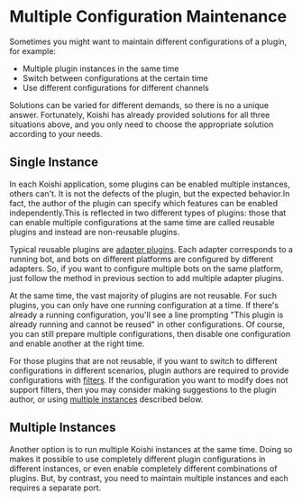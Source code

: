 # Multiple Configuration Maintenance

Sometimes you might want to maintain different configurations of a plugin, for example:

- Multiple plugin instances in the same time
- Switch between configurations at the certain time
- Use different configurations for different channels

Solutions can be varied for different demands, so there is no a unique answer. Fortunately, Koishi has already provided solutions for all three situations above, and you only need to choose the appropriate solution according to your needs.

## Single Instance

In each Koishi application, some plugins can be enabled multiple instances, others can't. It is not the defects of the plugin, but the expected behavior.In fact, the author of the plugin can specify which features can be enabled independently.This is reflected in two different types of plugins: those that can enable multiple configurations at the same time are called reusable plugins and instead are non-reusable plugins.

Typical reusable plugins are [adapter plugins](../console/adapter.md). Each adapter corresponds to a running bot, and bots on different platforms are configured by different adapters. So, if you want to configure multiple bots on the same platform, just follow the method in previous section to add multiple adapter plugins.

At the same time, the vast majority of plugins are not reusable. For such plugins, you can only have one running configuration at a time. If there's already a running configuration, you'll see a line prompting "This plugin is already running and cannot be reused" in other configurations. Of course, you can still prepare multiple configurations, then disable one configuration and enable another at the right time.

For those plugins that are not reusable, if you want to switch to different configurations in different scenarios, plugin authors are required to provide configurations with [filters](../usage/filter.md). If the configuration you want to modify does not support filters, then you may consider making suggestions to the plugin author, or using [multiple instances](#多实例) described below.

## Multiple Instances

Another option is to run multiple Koishi instances at the same time. Doing so makes it possible to use completely different plugin configurations in different instances, or even enable completely different combinations of plugins. But, by contrast, you need to maintain multiple instances and each requires a separate port.
